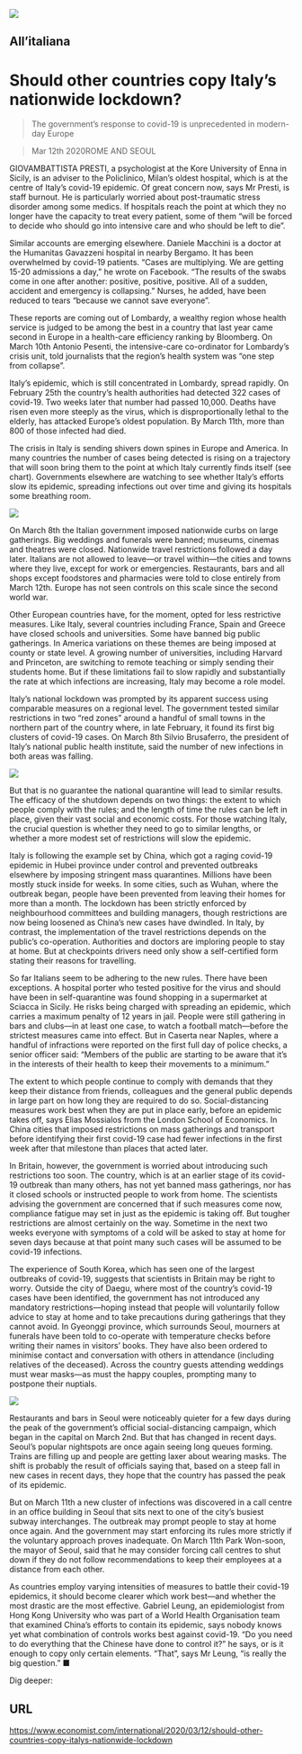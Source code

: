 ![](./images/20200314_IRD001_0.jpg)

## All’italiana

# Should other countries copy Italy’s nationwide lockdown?

> The government’s response to covid-19 is unprecedented in modern-day Europe

> Mar 12th 2020ROME AND SEOUL

GIOVAMBATTISTA PRESTI, a psychologist at the Kore University of Enna in Sicily, is an adviser to the Policlinico, Milan’s oldest hospital, which is at the centre of Italy’s covid-19 epidemic. Of great concern now, says Mr Presti, is staff burnout. He is particularly worried about post-traumatic stress disorder among some medics. If hospitals reach the point at which they no longer have the capacity to treat every patient, some of them “will be forced to decide who should go into intensive care and who should be left to die”.

Similar accounts are emerging elsewhere. Daniele Macchini is a doctor at the Humanitas Gavazzeni hospital in nearby Bergamo. It has been overwhelmed by covid-19 patients. “Cases are multiplying. We are getting 15-20 admissions a day,” he wrote on Facebook. “The results of the swabs come in one after another: positive, positive, positive. All of a sudden, accident and emergency is collapsing.” Nurses, he added, have been reduced to tears “because we cannot save everyone”.

These reports are coming out of Lombardy, a wealthy region whose health service is judged to be among the best in a country that last year came second in Europe in a health-care efficiency ranking by Bloomberg. On March 10th Antonio Pesenti, the intensive-care co-ordinator for Lombardy’s crisis unit, told journalists that the region’s health system was “one step from collapse”.

Italy’s epidemic, which is still concentrated in Lombardy, spread rapidly. On February 25th the country’s health authorities had detected 322 cases of covid-19. Two weeks later that number had passed 10,000. Deaths have risen even more steeply as the virus, which is disproportionally lethal to the elderly, has attacked Europe’s oldest population. By March 11th, more than 800 of those infected had died.

The crisis in Italy is sending shivers down spines in Europe and America. In many countries the number of cases being detected is rising on a trajectory that will soon bring them to the point at which Italy currently finds itself (see chart). Governments elsewhere are watching to see whether Italy’s efforts slow its epidemic, spreading infections out over time and giving its hospitals some breathing room.

![](./images/20200314_IRC995_0.png)

On March 8th the Italian government imposed nationwide curbs on large gatherings. Big weddings and funerals were banned; museums, cinemas and theatres were closed. Nationwide travel restrictions followed a day later. Italians are not allowed to leave—or travel within—the cities and towns where they live, except for work or emergencies. Restaurants, bars and all shops except foodstores and pharmacies were told to close entirely from March 12th. Europe has not seen controls on this scale since the second world war.

Other European countries have, for the moment, opted for less restrictive measures. Like Italy, several countries including France, Spain and Greece have closed schools and universities. Some have banned big public gatherings. In America variations on these themes are being imposed at county or state level. A growing number of universities, including Harvard and Princeton, are switching to remote teaching or simply sending their students home. But if these limitations fail to slow rapidly and substantially the rate at which infections are increasing, Italy may become a role model.

Italy’s national lockdown was prompted by its apparent success using comparable measures on a regional level. The government tested similar restrictions in two “red zones” around a handful of small towns in the northern part of the country where, in late February, it found its first big clusters of covid-19 cases. On March 8th Silvio Brusaferro, the president of Italy’s national public health institute, said the number of new infections in both areas was falling.

![](./images/20200314_IRM996.png)

But that is no guarantee the national quarantine will lead to similar results. The efficacy of the shutdown depends on two things: the extent to which people comply with the rules; and the length of time the rules can be left in place, given their vast social and economic costs. For those watching Italy, the crucial question is whether they need to go to similar lengths, or whether a more modest set of restrictions will slow the epidemic.

Italy is following the example set by China, which got a raging covid-19 epidemic in Hubei province under control and prevented outbreaks elsewhere by imposing stringent mass quarantines. Millions have been mostly stuck inside for weeks. In some cities, such as Wuhan, where the outbreak began, people have been prevented from leaving their homes for more than a month. The lockdown has been strictly enforced by neighbourhood committees and building managers, though restrictions are now being loosened as China’s new cases have dwindled. In Italy, by contrast, the implementation of the travel restrictions depends on the public’s co-operation. Authorities and doctors are imploring people to stay at home. But at checkpoints drivers need only show a self-certified form stating their reasons for travelling.

So far Italians seem to be adhering to the new rules. There have been exceptions. A hospital porter who tested positive for the virus and should have been in self-quarantine was found shopping in a supermarket at Sciacca in Sicily. He risks being charged with spreading an epidemic, which carries a maximum penalty of 12 years in jail. People were still gathering in bars and clubs—in at least one case, to watch a football match—before the strictest measures came into effect. But in Caserta near Naples, where a handful of infractions were reported on the first full day of police checks, a senior officer said: “Members of the public are starting to be aware that it’s in the interests of their health to keep their movements to a minimum.”

The extent to which people continue to comply with demands that they keep their distance from friends, colleagues and the general public depends in large part on how long they are required to do so. Social-distancing measures work best when they are put in place early, before an epidemic takes off, says Elias Mossialos from the London School of Economics. In China cities that imposed restrictions on mass gatherings and transport before identifying their first covid-19 case had fewer infections in the first week after that milestone than places that acted later.

In Britain, however, the government is worried about introducing such restrictions too soon. The country, which is at an earlier stage of its covid-19 outbreak than many others, has not yet banned mass gatherings, nor has it closed schools or instructed people to work from home. The scientists advising the government are concerned that if such measures come now, compliance fatigue may set in just as the epidemic is taking off. But tougher restrictions are almost certainly on the way. Sometime in the next two weeks everyone with symptoms of a cold will be asked to stay at home for seven days because at that point many such cases will be assumed to be covid-19 infections.

The experience of South Korea, which has seen one of the largest outbreaks of covid-19, suggests that scientists in Britain may be right to worry. Outside the city of Daegu, where most of the country’s covid-19 cases have been identified, the government has not introduced any mandatory restrictions—hoping instead that people will voluntarily follow advice to stay at home and to take precautions during gatherings that they cannot avoid. In Gyeonggi province, which surrounds Seoul, mourners at funerals have been told to co-operate with temperature checks before writing their names in visitors’ books. They have also been ordered to minimise contact and conversation with others in attendance (including relatives of the deceased). Across the country guests attending weddings must wear masks—as must the happy couples, prompting many to postpone their nuptials.

![](./images/20200314_IRD002_0.jpg)

Restaurants and bars in Seoul were noticeably quieter for a few days during the peak of the government’s official social-distancing campaign, which began in the capital on March 2nd. But that has changed in recent days. Seoul’s popular nightspots are once again seeing long queues forming. Trains are filling up and people are getting laxer about wearing masks. The shift is probably the result of officials saying that, based on a steep fall in new cases in recent days, they hope that the country has passed the peak of its epidemic.

But on March 11th a new cluster of infections was discovered in a call centre in an office building in Seoul that sits next to one of the city’s busiest subway interchanges. The outbreak may prompt people to stay at home once again. And the government may start enforcing its rules more strictly if the voluntary approach proves inadequate. On March 11th Park Won-soon, the mayor of Seoul, said that he may consider forcing call centres to shut down if they do not follow recommendations to keep their employees at a distance from each other.

As countries employ varying intensities of measures to battle their covid-19 epidemics, it should become clearer which work best—and whether the most drastic are the most effective. Gabriel Leung, an epidemiologist from Hong Kong University who was part of a World Health Organisation team that examined China’s efforts to contain its epidemic, says nobody knows yet what combination of controls works best against covid-19. “Do you need to do everything that the Chinese have done to control it?” he says, or is it enough to copy only certain elements. “That”, says Mr Leung, “is really the big question.” ■

Dig deeper:

## URL

https://www.economist.com/international/2020/03/12/should-other-countries-copy-italys-nationwide-lockdown

